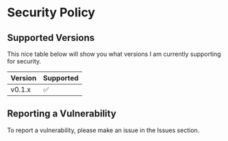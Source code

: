 # Security Policy

## Supported Versions

This nice table below will show you what versions I am currently supporting for security.

| Version | Supported          |
| ------- | ------------------ |
| v0.1.x  | :white_check_mark: |

## Reporting a Vulnerability

To report a vulnerability, please make an issue in the Issues section.
